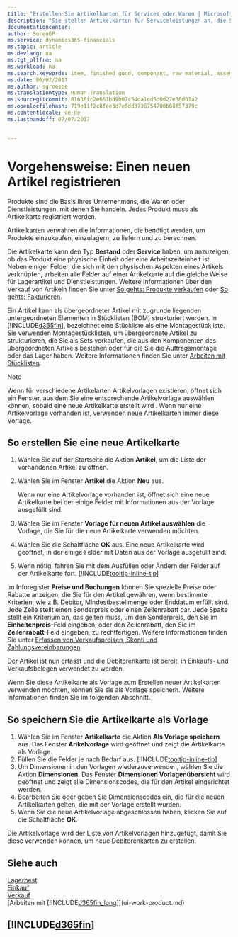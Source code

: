 ```yaml
---
title: "Erstellen Sie Artikelkarten für Services oder Waren | Microsoft Docs"
description: "Sie stellen Artikelkarten für Serviceleistungen an, die Sie für physische als Stunden und Produkte, wie Montageartikel, Fertigprodukte aus der Produktion, Komponenten oder Menge verkaufen, die Sie von Ihrem Lagerbestand verkaufen."
documentationcenter: 
author: SorenGP
ms.service: dynamics365-financials
ms.topic: article
ms.devlang: na
ms.tgt_pltfrm: na
ms.workload: na
ms.search.keywords: item, finished good, component, raw material, assembly item
ms.date: 06/02/2017
ms.author: sgroespe
ms.translationtype: Human Translation
ms.sourcegitcommit: 81636fc2e661bd9b07c54da1cd5d0d27e30d01a2
ms.openlocfilehash: 719e11f2c8fee3d7e5dd3736754700b68f57379c
ms.contentlocale: de-de
ms.lasthandoff: 07/07/2017


---
```

# <a name="how-to-register-new-items"></a>Vorgehensweise: Einen neuen Artikel registrieren
Produkte sind die Basis Ihres Unternehmens, die Waren oder Dienstleistungen, mit denen Sie handeln. Jedes Produkt muss als Artikelkarte registriert werden.

Artikelkarten verwahren die Informationen, die benötigt werden, um Produkte einzukaufen, einzulagern, zu liefern und zu berechnen.

Die Artikelkarte kann den Typ **Bestand** oder **Service** haben, um anzuzeigen, ob das Produkt eine physische Einheit oder eine Arbeitszeiteinheit ist. Neben einiger Felder, die sich mit den physischen Aspekten eines Artikels verknüpfen, arbeiten alle Felder auf einer Artikelkarte auf die gleiche Weise für Lagerartikel und Dienstleistungen. Weitere Informationen über den Verkauf von Artikeln finden Sie unter [So gehts: Produkte verkaufen](sales-how-sell-products.md) oder [So gehts: Fakturieren](sales-how-invoice-sales.md).

Ein Artikel kann als übergeordneter Artikel mit zugrunde liegenden untergeordneten Elementen in Stücklisten (BOM) strukturiert werden. In [!INCLUDE[d365fin](includes/d365fin_md.md)], bezeichnet eine Stückliste als eine Montagestückliste. Sie verwenden Montagestücklisten, um übergeordnete Artikel zu strukturieren, die Sie als Sets verkaufen, die aus den Komponenten des übergeordneten Artikels bestehen oder für die Sie die Auftragsmontage oder das Lager haben. Weitere Informationen finden Sie unter [Arbeiten mit Stücklisten](inventory-how-work-BOMs.md).

> [!NOTE]  
>   Wenn für verschiedene Artikelarten Artikelvorlagen existieren, öffnet sich ein Fenster, aus dem Sie eine entsprechende Artikelvorlage auswählen können, sobald eine neue Artikelkarte erstellt wird . Wenn nur eine Artikelvorlage vorhanden ist, verwenden neue Artikelkarten immer diese Vorlage.

## <a name="to-create-a-new-item-card"></a>So erstellen Sie eine neue Artikelkarte
1. Wählen Sie auf der Startseite die Aktion **Artikel**, um die Liste der vorhandenen Artikel zu öffnen.  
2. Wählen Sie im Fenster **Artikel** die Aktion **Neu** aus.

    Wenn nur eine Artikelvorlage vorhanden ist, öffnet sich eine neue Artikelkarte bei der einige Felder mit Informationen aus der Vorlage ausgefüllt sind.
3. Wählen Sie im Fenster **Vorlage für neuen Artikel auswählen** die Vorlage, die Sie für die neue Artikelkarte verwenden möchten.
4. Wählen Sie die Schaltfläche **OK** aus. Eine neue Artikelkarte wird geöffnet, in der einige Felder mit Daten aus der Vorlage ausgefüllt sind.
5. Wenn nötig, fahren Sie mit dem Ausfüllen oder Ändern der Felder auf der Artikelkarte fort. [!INCLUDE[tooltip-inline-tip](includes/tooltip-inline-tip_md.md)]

Im Inforegister **Preise und Buchungen** können Sie spezielle Preise oder Rabatte anzeigen, die Sie für den Artikel gewähren, wenn bestimmte Kriterien, wie z.B. Debitor, Mindestbestellmenge oder Enddatum erfüllt sind. Jede Zeile stellt einen Sonderpreis oder einen Zeilenrabatt dar. Jede Spalte stellt ein Kriterium an, das gelten muss, um den Sonderpreis, den Sie im **Einheitenpreis**-Feld eingeben, oder den Zeilenrabatt, den Sie im **Zeilenrabatt**-Feld eingeben, zu rechtfertigen. Weitere Informationen finden Sie unter [Erfassen von Verkaufspreisen, Skonti und Zahlungsvereinbarungen](sales-how-record-sales-price-discount-payment-agreements.md)

Der Artikel ist nun erfasst und die Debitorenkarte ist bereit, in Einkaufs- und Verkaufsbelegen verwendet zu werden.

Wenn Sie diese Artikelkarte als Vorlage zum Erstellen neuer Artikelkarten verwenden möchten, können Sie sie als Vorlage speichern. Weitere Informationen finden Sie im folgenden Abschnitt.

## <a name="to-save-the-item-card-as-a-template"></a>So speichern Sie die Artikelkarte als Vorlage
1. Wählen Sie im Fenster **Artikelkarte** die Aktion **Als Vorlage speichern** aus. Das Fenster **Arikelvorlage** wird geöffnet und zeigt die Artikelkarte als Vorlage.
2. Füllen Sie die Felder je nach Bedarf aus. [!INCLUDE[tooltip-inline-tip](includes/tooltip-inline-tip_md.md)]
3. Um Dimensionen in den Vorlagen wiederzuverwenden, wählen Sie die Aktion **Dimensionen**. Das Fenster **Dimensionen Vorlagenübersicht** wird geöffnet und zeigt alle Dimensionscodes, die für den Artikel eingerichtet werden.
4. Bearbeiten Sie oder geben Sie Dimensionscodes ein, die für die neuen Artikelkarten gelten, die mit der Vorlage erstellt wurden.
5. Wenn Sie die neue Artikelvorlage abgeschlossen haben, klicken Sie auf die Schaltfläche **OK**.

Die Artikelvorlage wird der Liste von Artikelvorlagen hinzugefügt, damit Sie diese verwenden können, um neue Debitorenkarten zu erstellen.

## <a name="see-also"></a>Siehe auch
  [Lagerbest](inventory-manage-inventory.md)  
  [Einkauf](purchasing-manage-purchasing.md)  
  [Verkauf](sales-manage-sales.md)  
  [Arbeiten mit [!INCLUDE[d365fin_long](includes/d365fin_long_md.md)]](ui-work-product.md)

## [!INCLUDE[d365fin](includes/free_trial_md.md)]
